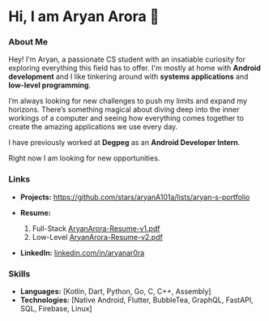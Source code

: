 # Hi, I am Aryan Arora 👋

### About Me
Hey! I'm Aryan, a passionate CS student with an insatiable curiosity for exploring everything this field
has to offer. I'm mostly at home with **Android development** and I like tinkering around with **systems applications** and **low-level programming**.

I’m always looking for new challenges to push my limits and expand my horizons. There’s something magical about diving deep into the inner workings of a computer and seeing how everything comes together to create the amazing applications we use every day.

I have previously worked at **Degpeg** as an **Android Developer Intern**.

Right now I am looking for new opportunities.

### Links

- **Projects:** https://github.com/stars/aryanA101a/lists/aryan-s-portfolio
- **Resume:**
  1. Full-Stack [AryanArora-Resume-v1.pdf](https://github.com/aryanA101a/aryanA101a/files/14354131/AryanArora-Resume-v1.pdf)
  2. Low-Level [AryanArora-Resume-v2.pdf](https://github.com/aryanA101a/aryanA101a/files/15211837/resume_v2.2.pdf)

- **LinkedIn:** [linkedin.com/in/aryanar0ra](https://www.linkedin.com/in/aryanar0ra/)

### Skills

- **Languages:** \[Kotlin, Dart, Python, Go, C, C++, Assembly]  
- **Technologies:** \[Native Android, Flutter, BubbleTea, GraphQL, FastAPI, SQL, Firebase, Linux]
